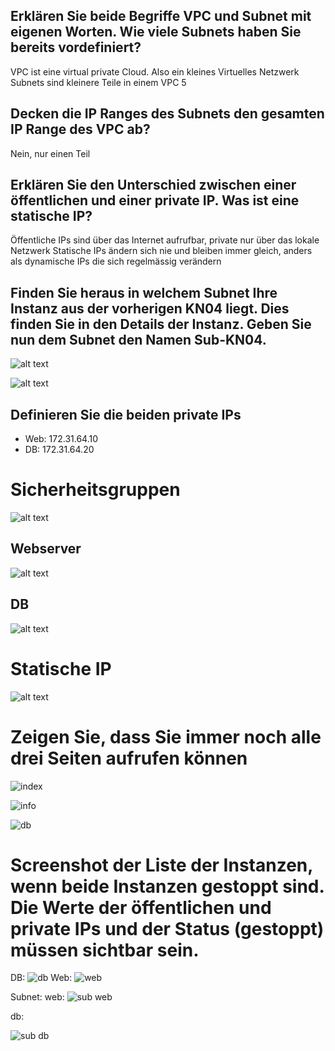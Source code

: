 ## Erklären Sie beide Begriffe VPC und Subnet mit eigenen Worten. Wie viele Subnets haben Sie bereits vordefiniert?
VPC ist eine virtual private Cloud. Also ein kleines Virtuelles Netzwerk
Subnets sind kleinere Teile in einem VPC
5
## Decken die IP Ranges des Subnets den gesamten IP Range des VPC ab?
Nein, nur einen Teil
## Erklären Sie den Unterschied zwischen einer öffentlichen und einer private IP. Was ist eine statische IP?
Öffentliche IPs sind über das Internet aufrufbar, private nur über das lokale Netzwerk
Statische IPs ändern sich nie und bleiben immer gleich, anders als dynamische IPs die sich regelmässig verändern

## Finden Sie heraus in welchem Subnet Ihre Instanz aus der vorherigen KN04 liegt. Dies finden Sie in den Details der Instanz. Geben Sie nun dem Subnet den Namen Sub-KN04.
![alt text](image.png)

![alt text](image-1.png)

## Definieren Sie die beiden private IPs
- Web: 172.31.64.10
- DB: 172.31.64.20

# Sicherheitsgruppen
![alt text](image-2.png)

## Webserver
![alt text](image-3.png)

## DB
![alt text](image-4.png)

# Statische IP
![alt text](image-5.png)

# Zeigen Sie, dass Sie immer noch alle drei Seiten aufrufen können

![index](../assets/index.png)

![info](../assets/info.png)

![db](../assets/db.png)

# Screenshot der Liste der Instanzen, wenn beide Instanzen gestoppt sind. Die Werte der öffentlichen und private IPs und der Status (gestoppt) müssen sichtbar sein.

DB: 
![db](../assets/db.png)
Web: 
![web](../assets/web.png)

Subnet:
web: 
![sub web](../assets/sub-web.png)

db: 

![sub db](../assets/sub-db.png)
